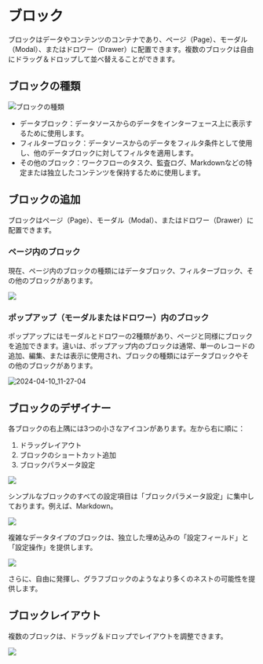 # ブロック

ブロックはデータやコンテンツのコンテナであり、ページ（Page）、モーダル（Modal）、またはドロワー（Drawer）に配置できます。複数のブロックは自由にドラッグ＆ドロップして並べ替えることができます。

## ブロックの種類

![ブロックの種類](https://static-docs.nocobase.com/f71af45b5cd914ea0558f760ddbbba58.png)

- データブロック：データソースからのデータをインターフェース上に表示するために使用します。
- フィルターブロック：データソースからのデータをフィルタ条件として使用し、他のデータブロックに対してフィルタを適用します。
- その他のブロック：ワークフローのタスク、監査ログ、Markdownなどの特定または独立したコンテンツを保持するために使用します。

## ブロックの追加

ブロックはページ（Page）、モーダル（Modal）、またはドロワー（Drawer）に配置できます。

### ページ内のブロック

現在、ページ内のブロックの種類にはデータブロック、フィルターブロック、その他のブロックがあります。

![](https://static-docs.nocobase.com/dad0a394d33dd26f31c3202a76bb0153.png)

### ポップアップ（モーダルまたはドロワー）内のブロック

ポップアップにはモーダルとドロワーの2種類があり、ページと同様にブロックを追加できます。違いは、ポップアップ内のブロックは通常、単一のレコードの追加、編集、または表示に使用され、ブロックの種類にはデータブロックやその他のブロックがあります。

![2024-04-10_11-27-04](https://static-docs.nocobase.com/2024-04-10_11-27-04.png)

## ブロックのデザイナー

各ブロックの右上隅には3つの小さなアイコンがあります。左から右に順に：

1. ドラッグレイアウト
2. ブロックのショートカット追加
3. ブロックパラメータ設定

![](https://static-docs.nocobase.com/b488f3013532a246df59b89c0688a58f.png)

シンプルなブロックのすべての設定項目は「ブロックパラメータ設定」に集中しております。例えば、Markdown。

![](https://static-docs.nocobase.com/f37e277863068b2661f66d4020af806a.png)

複雑なデータタイプのブロックは、独立した埋め込みの「設定フィールド」と「設定操作」を提供します。

![](https://static-docs.nocobase.com/71b550da637d23145a5f62d48ee8521b.png)

さらに、自由に発揮し、グラフブロックのようなより多くのネストの可能性を提供します。

## ブロックレイアウト

複数のブロックは、ドラッグ＆ドロップでレイアウトを調整できます。

![](https://static-docs.nocobase.com/f6692295ac0917f3babce9a60ce80879.gif)
